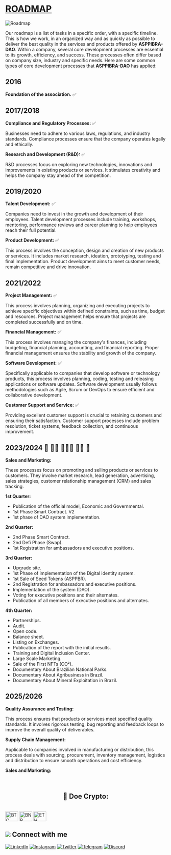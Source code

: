 # [ROADMAP](https://www.asppibra.com.br/)

![Roadmap](https://github.com/ASPPIBRA-DAO/Imagens/blob/ab58cdf4e9a689073575bc367b110bf0580f4182/Svg/ROADMAP.svg)

Our roadmap is a list of tasks in a specific order, with a specific timeline. This is how we work, in an organized way and as quickly as possible to deliver the best quality in the services and products offered by **ASPPIBRA-DAO**.
Within a company, several core development processes are essential to its growth, efficiency, and success. These processes often differ based on company size, industry and specific needs. Here are some common types of core development processes that **ASPPIBRA-DAO** has applied:

## 2016

**Foundation of the association.**  ✅

## 2017/2018

**Compliance and Regulatory Processes:**  ✅

Businesses need to adhere to various laws, regulations, and industry standards. Compliance processes ensure that the company operates legally and ethically.

**Research and Development (R&D):**  ✅

R&D processes focus on exploring new technologies, innovations and improvements in existing products or services. It stimulates creativity and helps the company stay ahead of the competition.

## 2019/2020

**Talent Development:**  ✅

Companies need to invest in the growth and development of their employees. Talent development processes include training, workshops, mentoring, performance reviews and career planning to help employees reach their full potential.

**Product Development:**  ✅

This process involves the conception, design and creation of new products or services. It includes market research, ideation, prototyping, testing and final implementation. Product development aims to meet customer needs, remain competitive and drive innovation.


## 2021/2022

**Project Management:**  ✅

This process involves planning, organizing and executing projects to achieve specific objectives within defined constraints, such as time, budget and resources. Project management helps ensure that projects are completed successfully and on time.

**Financial Management:**  ✅

This process involves managing the company's finances, including budgeting, financial planning, accounting, and financial reporting. Proper financial management ensures the stability and growth of the company.

**Software Development:**  ✅

Specifically applicable to companies that develop software or technology products, this process involves planning, coding, testing and releasing applications or software updates. Software development usually follows methodologies such as Agile, Scrum or DevOps to ensure efficient and collaborative development.

**Customer Support and Service:**  ✅

Providing excellent customer support is crucial to retaining customers and ensuring their satisfaction. Customer support processes include problem resolution, ticket systems, feedback collection, and continuous improvement.

## 2023/2024  🚧  👷🏾 👷🏻‍♂️ 👷‍♀️  🚧

**Sales and Marketing:** 

These processes focus on promoting and selling products or services to customers. They involve market research, lead generation, advertising, sales strategies, customer relationship management (CRM) and sales tracking.

**1st Quarter:**

- Publication of the official model, Economic and Governmental.
- 1st Phase Smart Contract. V2
- 1st phase of DAO system implementation.

**2nd Quarter:**

- 2nd Phase Smart Contract.
- 2nd Defi Phase (Swap).
- 1st Registration for ambassadors and executive positions.


**3rd Quarter:**

- Upgrade site.
- 1st Phase of implementation of the Digital identity system.
- 1st Sale of Seed Tokens (ASPPBR).
- 2nd Registration for ambassadors and executive positions.
- Implementation of the system (DAO).
- Voting for executive positions and their alternates.
- Publication of all members of executive positions and alternates.

**4th Quarter:**

- Partnerships.
- Audit.
- Open code.
- Balance sheet.
- Listing on Exchanges.
- Publication of the report with the initial results.
- Training and Digital Inclusion Center.
- Large Scale Marketing.
- Sale of the First NFTs (CO²).
- Documentary About Brazilian National Parks.
- Documentary About Agribusiness in Brazil.
- Documentary About Mineral Exploitation in Brazil.

## 2025/2026

**Quality Assurance and Testing:** 

This process ensures that products or services meet specified quality standards. It involves rigorous testing, bug reporting and feedback loops to improve the overall quality of deliverables.

**Supply Chain Management:** 

Applicable to companies involved in manufacturing or distribution, this process deals with sourcing, procurement, inventory management, logistics and distribution to ensure smooth operations and cost efficiency.

**Sales and Marketing:** 


<br />

## <h2 align="center">🎁 Doe Crypto:</h2>

<div style="display: inline_block"><br>
<img align="center" alt="BTC" height="30" width="40" src="https://user-images.githubusercontent.com/80177249/180482937-475896ac-4853-470f-80da-dae18bcf7748.svg">
<img align="center" alt="BNB" height="30" width="40" src="https://user-images.githubusercontent.com/80177249/180481724-2560053f-dcd3-4879-a63f-5801eb373e66.svg">
<img align="center" alt="ETH" height="30" width="40" src="https://user-images.githubusercontent.com/80177249/180481896-cf45cdde-72f9-4986-8181-9ee64fae126d.svg">

## <img src="https://img.icons8.com/nolan/25/computer.png"/> Connect with me

[![LinkedIn](https://img.shields.io/badge/linkedin-%230077B5.svg?&style=for-the-badge&logo=linkedin&logoColor=white)](https://linkedin.com/company/asppibra-dao/) 
[![Instagram](https://img.shields.io/badge/Instagram-%23E4405F.svg?style=for-the-badge&logo=Instagram&logoColor=white)](https://instagram.com/asppibra/) 
[![Twitter](https://img.shields.io/badge/twitter-%231DA1F2.svg?&style=for-the-badge&logo=twitter&logoColor=white)](https://twitter.com/ASPPIBRA_ORG) 
[![Telegram](https://img.shields.io/badge/Telegram-2CA5E0?style=for-the-badge&logo=telegram&logoColor=white)](https://t.me/Mundo_Digital_BR)
[![Discord](https://img.shields.io/badge/Discord-7289DA?style=for-the-badge&logo=discord&logoColor=white)](https://discord)

</div>
